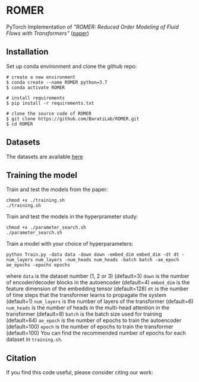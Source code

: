 # ROMER
PyTorch Implementation of *"ROMER: Reduced Order Modeling of Fluid Flows with Transformers"* ([paper](https://doi.org/10.1063/5.0151515))

## Installation
Set up conda environment and clone the github repo:
```
# create a new environment
$ conda create --name ROMER python=3.7
$ conda activate ROMER

# install requirements
$ pip install -r requirements.txt

# clone the source code of ROMER
$ git clone https://github.com/BaratiLab/ROMER.git
$ cd ROMER
```
## Datasets
The datasets are available [here](https://doi.org/10.6084/m9.figshare.22806800)

## Training the model
Train and test the models from the paper:
```
chmod +x ./training.sh
./training.sh
```
Train and test the models in the hyperprameter study:
```
chmod +x ./parameter_search.sh
./parameter_search.sh
```
Train a model with your choice of hyperparameters:
```
python Train.py -data data -down down -embed_dim embed_dim -dt dt -num_layers num_layers -num_heads num_heads -batch batch -ae_epoch ae_epochs -epochs epochs
```
where
```data``` is the dataset number (1, 2 or 3) (default=3)
```down``` is the number of encoder/decoder blocks in the autoencoder (default=4)
```embed_dim``` is the feature dimension of the embedding tensor (default=128)
```dt``` is the number of time steps that the transformer learns to propagate the system (default=1)
```num_layers``` is the number of layers of the transformer (default=6)
```num_heads``` is the number of heads in the multi-head attention in the transformer (default=8)
```batch``` is the batch size used for training (default=64)
```ae_epoch``` is the number of epochs to train the autoencoder (default=100)
```epoch``` is the number of epochs to train the transformer (default=100)
You can find the recommended number of epochs for each dataset in ```training.sh```.

## Citation
If you find this code useful, please consider citing our work:
